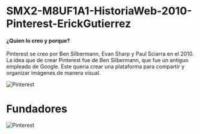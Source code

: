 # SMX2-M8UF1A1-HistoriaWeb-2010-Pinterest-ErickGutierrez
#### ¿Quien lo creo y porque?
 Pinterest se creo por Ben Silbermann, Evan Sharp y Paul Sciarra en el 2010. La idea que de crear Pinterest fue de Ben Silbermann, que fue un antiguo empleado de Google. Este queria crear una plataforma para compartir y organizar imágenes de manera visual.

 ![Pinterest](https://graffica.info/wp-content/uploads/2017/08/badgeRGB-512x452.png)

# Fundadores
![Pinterest](https://subalehaylugar.com/wp-content/uploads/2012/04/pinterest-founders.jpg)